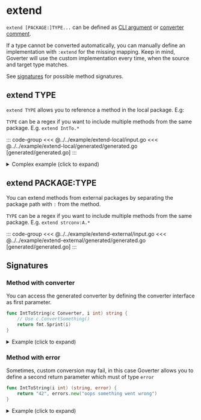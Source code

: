 # extend

`extend [PACKAGE:]TYPE...` can be defined as [CLI argument](./define-settings.md#cli) or
[converter comment](./define-settings.md#converter).

If a type cannot be converted automatically, you can manually define an
implementation with `:extend` for the missing mapping. Keep in mind,
Goverter will use the custom implementation every time, when the source and
target type matches.

See [signatures](#signatures) for possible method signatures.


## extend TYPE

`extend TYPE` allows you to reference a method in the local package. E.g:


`TYPE` can be a regex if you want to include multiple methods from the same
package. E.g. `extend IntTo.*`


::: code-group
<<< @../../example/extend-local/input.go
<<< @../../example/extend-local/generated/generated.go [generated/generated.go]
:::


<details>
  <summary>Complex example (click to expand)</summary>

::: code-group
<<< @../../example/extend-local-complex/input.go
<<< @../../example/extend-local-complex/generated/generated.go [generated/generated.go]
:::

</details>

## extend PACKAGE:TYPE

You can extend methods from external packages by separating the package path
with `:` from the method.

`TYPE` can be a regex if you want to include multiple methods from the same
package. E.g. `extend strconv:A.*`

::: code-group
<<< @../../example/extend-external/input.go
<<< @../../example/extend-external/generated/generated.go [generated/generated.go]
:::

## Signatures

### Method with converter

You can access the generated converter by defining the converter interface as
first parameter.

```go
func IntToString(c Converter, i int) string {
    // Use c.ConvertSomething()
    return fmt.Sprint(i)
}
```

<details>
  <summary>Example (click to expand)</summary>

::: code-group
<<< @../../example/extend-local-with-converter/input.go
<<< @../../example/extend-local-with-converter/generated/generated.go [generated/generated.go]
:::

</details>

### Method with error

Sometimes, custom conversion may fail, in this case Goverter allows you to
define a second return parameter which must of type `error`

```go
func IntToString(i int) (string, error) {
    return "42", errors.new("oops something went wrong")
}
```

<details>
  <summary>Example (click to expand)</summary>

::: code-group
<<< @../../example/extend-with-error/input.go
<<< @../../example/extend-with-error/generated/generated.go [generated/generated.go]
:::

</details>
